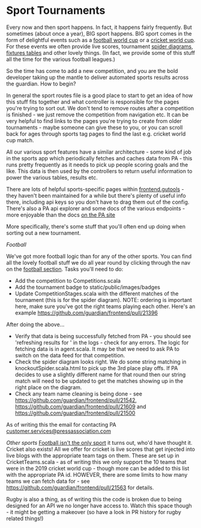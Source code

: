 Sport Tournaments
=================
Every now and then sport happens. In fact, it happens fairly frequently. But sometimes (about once a year), BIG sport 
happens. BIG sport comes in the form of delightful events such as a [football world cup](https://www.theguardian.com/football/womens-world-cup-2019) 
or a [cricket world cup](https://www.theguardian.com/sport/live/2019/jun/05/south-africa-v-india-cricket-world-cup-2019-live).
For these events we often provide live scores, tournament [spider diagrams](https://www.theguardian.com/football/womens-world-cup-2019/overview),
 [fixtures tables](https://www.theguardian.com/football/fixtures) and other lovely things. (In fact, we provide some of this
 stuff all the time for the various football leagues.)
 
 So the time has come to add a new competition, and you are the bold developer taking up the mantle to deliver automated
 sports results across the guardian. How to begin?

In general the sport routes file is a good place to start to get an idea of how this stuff fits together and what controller
is responsible for the pages you're trying to sort out. We don't tend to remove routes after a competition is finished - 
we just remove the competition from navigation etc. It can be very helpful to find links to the pages you're trying to
create from older tournaments - maybe someone can give these to you, or you can scroll back for ages through sports tag
pages to find the last e.g. cricket world cup match.

All our various sport features have a similar architecture - some kind of job in the sports app which periodically fetches
and caches data from PA - this runs pretty frequently as it needs to pick up people scoring goals and the like. This
data is then used by the controllers to return useful information to power the various tables, results etc.

There are lots of helpful sports-specific pages within [frontend.gutools](https://frontend.gutools.co.uk/admin) - they haven't been 
maintained for a while but there's plenty of useful info there, including api keys so you don't have to drag them
out of the config. There's also a PA api explorer and some docs of the various endpoints - more enjoyable than the docs
[on the PA site](http://developer.press.net/docs/)

More specifically, there's some stuff that you'll often end up doing when sorting out a new tournament.
 
 *Football*

We've got more football logic than for any of the other sports. You can find all the lovely football stuff we do all year
round by clicking through the nav on the [football section](https://www.theguardian.com/football/live). Tasks you'll need to do:

 - Add the competition to Competitions.scala
 - Add the tournament badge to static/public/images/badges
 - Update CompetitionStages.scala with the different matches of the tournament (this is for the spider diagram). NOTE: 
 ordering is important here, make sure you've got the right teams playing each other. Here's an example https://github.com/guardian/frontend/pull/21396
 

After doing the above...

 - Verify that data is being successfully fetched from PA - you should see 'refreshing results for <competition pa id>'
 in the logs - check for any errors. The logic for fetching data is in agent.scala. It may be that we need to ask PA to 
 switch on the data feed for that competition.
  - Check the spider diagram looks right. We do some string matching in knockoutSpider.scala.html to pick up the 3rd place
  play offs. If PA decides to use a slightly different name for that round then our string match will need to be updated
  to get the matches showing up in the right place on the diagram.
 - Check any team name cleaning is being done - see https://github.com/guardian/frontend/pull/21542, https://github.com/guardian/frontend/pull/21609
  and https://github.com/guardian/frontend/pull/21500 
  
As of writing this the email for contacting PA customer.services@pressassociation.com
 
 
*Other sports*
[Football isn't the only sport](https://elt.oup.com/elt/students/englishfile/dyslexicfriendlytexts/a002209_english_file_3e_beginner_reading_text_file_7a.pdf?cc=us&selLanguage=en)
it turns out, who'd have thought it. Cricket also exists! All we offer for cricket is live scores that get injected into
live blogs with the appropriate team tags on them. These are set up in CricketTeams.scala - as of writing this we only 
support the 10 teams that were in the 2019 cricket world cup - though more can be added to this list with the appropriate
PA id. HOWEVER, there are some limits to how many teams we can fetch data for - see https://github.com/guardian/frontend/pull/21563
for details.

Rugby is also a thing, as of writing this the code is broken due to being designed for an API we no longer have access
to. Watch this space though - it might be getting a makeover (so have a look in PR history for rugby related things!)


